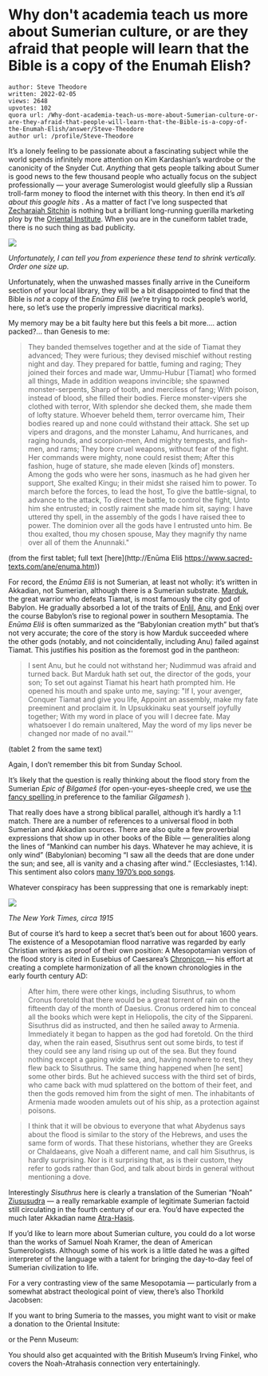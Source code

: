 # Why don't academia teach us more about Sumerian culture, or are they afraid that people will learn that the Bible is a copy of the Enumah Elish?

	author: Steve Theodore
	written: 2022-02-05
	views: 2648
	upvotes: 102
	quora url: /Why-dont-academia-teach-us-more-about-Sumerian-culture-or-are-they-afraid-that-people-will-learn-that-the-Bible-is-a-copy-of-the-Enumah-Elish/answer/Steve-Theodore
	author url: /profile/Steve-Theodore


It’s a lonely feeling to be passionate about a fascinating subject while the world spends infinitely more attention on Kim Kardashian’s wardrobe or the canonicity of the Snyder Cut. _Anything_  that gets people talking about Sumer is good news to the few thousand people who actually focus on the subject professionally — your average Sumerologist would gleefully slip a Russian troll-farm money to flood the internet with this theory. In then end it’s _all about this google hits_ . As a matter of fact I’ve long suspected that [Zecharaiah Sitchin](https://en.wikipedia.org/wiki/Zecharia_Sitchin) is nothing but a brilliant long-running guerilla marketing ploy by the [Oriental Institute](https://oi.uchicago.edu/). When you are in the cuneiform tablet trade, there is no such thing as bad publicity.

![](https://qph.fs.quoracdn.net/main-qimg-59868e07e6d43e94f7c30a37d7a2a040-lq)

_Unfortunately, I can tell you from experience these tend to shrink vertically. Order one size up._ 

Unfortunately, when the unwashed masses finally arrive in the Cuneiform section of your local library, they will be a bit disappointed to find that the Bible is _not_  a copy of the _Enūma Eliš_ (we’re trying to rock people’s world, here, so let’s use the properly impressive diacritical marks).

My memory may be a bit faulty here but this feels a bit more…. action packed?… than Genesis to me:

> They banded themselves together and at the side of Tiamat they advanced;
They were furious; they devised mischief without resting night and day.
They prepared for battle, fuming and raging;
They joined their forces and made war,
Ummu-Hubur [Tiamat] who formed all things,
Made in addition weapons invincible; she spawned monster-serpents,
Sharp of tooth, and merciless of fang;
With poison, instead of blood, she filled their bodies.
Fierce monster-vipers she clothed with terror,
With splendor she decked them, she made them of lofty stature.
Whoever beheld them, terror overcame him,
Their bodies reared up and none could withstand their attack.
She set up vipers and dragons, and the monster Lahamu,
And hurricanes, and raging hounds, and scorpion-men,
And mighty tempests, and fish-men, and rams;
They bore cruel weapons, without fear of the fight.
Her commands were mighty, none could resist them;
After this fashion, huge of stature, she made eleven [kinds of] monsters.
Among the gods who were her sons, inasmuch as he had given her support,
She exalted Kingu; in their midst she raised him to power.
To march before the forces, to lead the host,
To give the battle-signal, to advance to the attack,
To direct the battle, to control the fight,
Unto him she entrusted; in costly raiment she made him sit, saying:
I have uttered thy spell, in the assembly of the gods I have raised thee to power.
The dominion over all the gods have I entrusted unto him.
Be thou exalted, thou my chosen spouse,
May they magnify thy name over all of them the Anunnaki."

(from the first tablet; full text [here](http://Enūma Eliš https://www.sacred-texts.com/ane/enuma.htm))

For record, the _Enūma Eliš_ is not Sumerian, at least not wholly: it’s written in Akkadian, not Sumerian, although there is a Sumerian substrate. [Marduk](http://oracc.museum.upenn.edu/amgg/listofdeities/marduk/), the great warrior who defeats Tiamat, is most famously the city god of Babylon. He gradually absorbed a lot of the traits of [Enlil](http://oracc.museum.upenn.edu/amgg/listofdeities/enlil/index.html), [Anu](http://oracc.museum.upenn.edu/amgg/listofdeities/an/index.html), and [Enki](http://oracc.museum.upenn.edu/amgg/listofdeities/enki/index.html) over the course Babylon’s rise to regional power in southern Mesoptamia. The _Enūma Eliš_ is often summarized as the “Babylonian creation myth” but that’s not very accurate; the core of the story is how Marduk succeeded where the other gods (notably, and not coincidentally, including Anu) failed against Tiamat. This justifies his position as the foremost god in the pantheon:

> I sent Anu, but he could not withstand her;
Nudimmud was afraid and turned back.
But Marduk hath set out, the director of the gods, your son;
To set out against Tiamat his heart hath prompted him.
He opened his mouth and spake unto me, saying: "If I, your avenger,
Conquer Tiamat and give you life,
Appoint an assembly, make my fate preeminent and proclaim it.
In Upsukkinaku seat yourself joyfully together;
With my word in place of you will I decree fate.
May whatsoever I do remain unaltered,
May the word of my lips never be changed nor made of no avail."'

(tablet 2 from the same text)

Again, I don’t remember this bit from Sunday School.

It’s likely that the question is really thinking about the flood story from the Sumerian _Epic of Bilgameš_ (for open-your-eyes-sheeple cred, we use [the fancy spelling ](https://www.quora.com/Is-Gilgamesh-real-name-Bilgames/answer/Steve-Theodore)in preference to the familiar _Gilgamesh_ ).

That really does have a strong biblical parallel, although it’s hardly a 1:1 match. There are a number of references to a universal flood in both Sumerian and Akkadian sources. There are also quite a few proverbial expressions that show up in other books of the Bible — generalities along the lines of “Mankind can number his days. Whatever he may achieve, it is only wind” (Babylonian) becoming “I saw all the deeds that are done under the sun; and see, all is vanity and a chasing after wind.” (Ecclesiastes, 1:14). This sentiment also colors [many 1970’s pop songs](https://youtu.be/tH2w6Oxx0kQ).

Whatever conspiracy has been suppressing that one is remarkably inept:

![](https://qph.fs.quoracdn.net/main-qimg-6e38c25fc5eb47f696a5ee99a2eb9372-pjlq)

_The New York Times, circa 1915_ 

But of course it’s hard to keep a secret that’s been out for about 1600 years. The existence of a Mesopotamian flood narrative was regarded by early Christian writers as proof of their own position: A Mesopotamian version of the flood story is cited in Eusebius of Caesarea’s [Chronicon ](http://www.attalus.org/translate/eusebius.html)— his effort at creating a complete harmonization of all the known chronologies in the early fourth century AD:

> After him, there were other kings, including Sisuthrus, to whom Cronus foretold that there would be a great torrent of rain on the fifteenth day of the month of Daesius. Cronus ordered him to conceal all the books which were kept in Heliopolis, the city of the Sippareni. Sisuthrus did as instructed, and then he sailed away to Armenia. Immediately it began to happen as the god had foretold. On the third day, when the rain eased, Sisuthrus sent out some birds, to test if they could see any land rising up out of the sea. But they found nothing except a gaping wide sea, and, having nowhere to rest, they flew back to Sisuthrus. The same thing happened when [he sent] some other birds. But he achieved success with the third set of birds, who came back with mud splattered on the bottom of their feet, and then the gods removed him from the sight of men. The inhabitants of Armenia made wooden amulets out of his ship, as a protection against poisons.

> I think that it will be obvious to everyone that what Abydenus says about the flood is similar to the story of the Hebrews, and uses the same form of words. That these historians, whether they are Greeks or Chaldaeans, give Noah a different name, and call him Sisuthrus, is hardly surprising. Nor is it surprising that, as is their custom, they refer to gods rather than God, and talk about birds in general without mentioning a dove.

Interestingly _Sisuthrus_  here is clearly a translation of the Sumerian “Noah” [Ziususudra](https://en.wikipedia.org/wiki/Ziusudra) — a really remarkable example of legitimate Sumerian factoid still circulating in the fourth century of our era. You’d have expected the much later Akkadian name [Atra-Hasis](https://en.wikipedia.org/wiki/Atra-Hasis).



If you’d like to learn more about Sumerian culture, you could do a lot worse than the works of Samuel Noah Kramer, the dean of American Sumerologists. Although some of his work is a little dated he was a gifted interpreter of the language with a talent for bringing the day-to-day feel of Sumerian civilization to life.



For a very contrasting view of the same Mesopotamia — particularly from a somewhat abstract theological point of view, there’s also Thorkild Jacobsen:



If you want to bring Sumeria to the masses, you might want to visit or make a donation to the Oriental Insitute:



or the Penn Museum:



You should also get acquainted with the British Museum’s Irving Finkel, who covers the Noah-Atrahasis connection very entertainingly.



